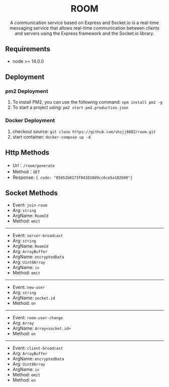 <h1 align="center"/>ROOM <sup></h1>
<p align="center">
  A communication service based on Express and Socket.io is a real-time messaging service that allows real-time communication between clients and servers using the Express framework and the Socket.io library.
</p>

## Requirements
- node >= 14.0.0
## Deployment
### pm2 Deployment
1. To install PM2, you can use the following command: ```npm install pm2 -g```
1. To start a project using: ```pm2 start pm2.production.json```
### Docker Deployment
1. checkout source: ```git clone https://github.com/shzjj8882/room.git```
1. start container: ```docker-compose up -d```

## Http Methods
- Url：`/room/generate`
- Method：`GET`
- Response: `{ code: "05652b0173f841018d9cc6ce5a182b90"}`

## Socket Methods
- Event: `join-room`
- Arg: `string`
- ArgName: `RoomId`
- Method: `emit`
---
- Event: `server-broadcast`
- Arg: `string`
- ArgName: `RoomId`
- Arg: `ArrayBuffer`
- ArgName: `encryptedData`
- Arg: `Uint8Array`
- ArgName: `iv`
- Method: `emit`
---
- Event: `new-user`
- Arg: `string`
- ArgName: `socket.id`
- Method: `on`
---
- Event: `room-user-change`
- Arg: `Array`
- ArgName: `Array<socket.id>`
- Method: `on`
---
- Event: `client-broadcast`
- Arg: `ArrayBuffer`
- ArgName: `encryptedData`
- Arg: `Uint8Array`
- ArgName: `iv`
- Method: `emit`
- Method: `on`
